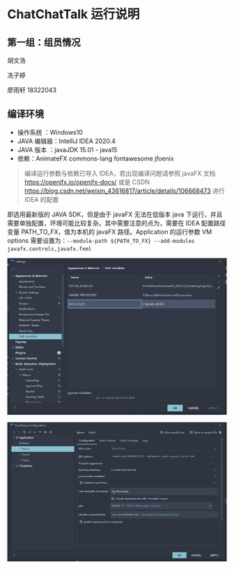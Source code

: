 # ChatChatTalk 运行说明

## 第一组：组员情况

胡文浩

冼子婷

廖雨轩 18322043

## 编译环境

- 操作系统 ：Windows10
- JAVA 编辑器：IntelliJ IDEA 2020.4
- JAVA 版本 ：javaJDK 15.01 - java15
- 依赖：AnimateFX commons-lang fontawesome jfoenix

> 编译运行参数与依赖已导入 IDEA，若出现编译问题请参照 javaFX 文档 https://openjfx.io/openjfx-docs/ 或是 CSDN https://blog.csdn.net/weixin_43616817/article/details/106668473 进行 IDEA 的配置

即选用最新版的 JAVA SDK，但是由于 javaFX 无法在低版本 java 下运行，并且需要单独配置，环境可能比较复杂。其中需要注意的点为，需要在 IDEA 配置路径变量 PATH_TO_FX，值为本机的 javaFX 路径。Application 的运行参数 VM options 需要设置为：`--module-path ${PATH_TO_FX} --add-modules javafx.controls,javafx.fxml`

![PATH_TO_FX](PATHTOFX.png)

![VM_OPTIONS](VMOPTIONS.png)
